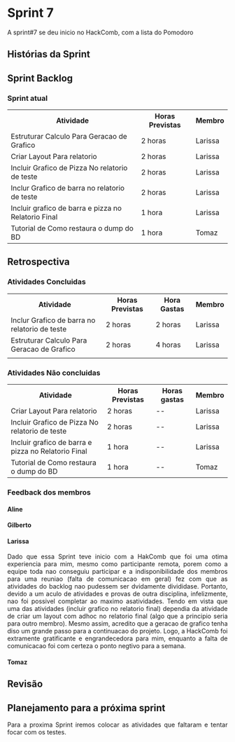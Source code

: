 <h1> Sprint 7 </h1>

<p align="justify"> A sprint#7 se deu inicio no HackComb, com a lista do Pomodoro </p>
<h2> Histórias da Sprint </h2>

<ul>  </ul>
<ul> </ul>

<h2> Sprint Backlog </h2>

<h3> Sprint atual </h3>
<table>
  <tr>
    <th> Atividade </th>
    <th> Horas Previstas </th>
    <th> Membro </th>
  </tr>
  <tr>
    <td>  Estruturar Calculo Para Geracao de Grafico </td>
    <td>  2 horas </td>
    <td>  Larissa </td>
  </tr>
  <tr>
    <td> Criar Layout Para relatorio </td>
    <td>  2 horas </td>
    <td>  Larissa </td>
  </tr>
  <tr>
    <td>Incluir Grafico de Pizza No relatorio de teste </td>
    <td> 2 horas </td>
    <td>Larissa </td>
  </tr>
  <tr> 
    <td>Inclur Grafico de barra no relatorio de teste</td>
    <td>2 horas</td>
    <td>Larissa</td>
  </tr>
  <tr> 
    <td>Incluir grafico de barra e pizza no Relatorio Final</td>
    <td>1 hora</td>
    <td>Larissa</td>
  </tr>
  <tr> 
    <td>Tutorial de Como restaura o dump do BD</td>
    <td>1 hora</td>
    <td>Tomaz</td>
  </tr>
</table> 

<h2> Retrospectiva </h2>
<h3> Atividades Concluidas </h3>
<table>
  <tr>
    <th> Atividade </th>
    <th> Horas Previstas </th>
    <th> Hora Gastas </th>
    <th> Membro </th>
  </tr>
    <tr> 
    <td>Inclur Grafico de barra no relatorio de teste</td>
    <td>2 horas</td>
    <td> 2 horas </td>
    <td>Larissa</td>
  </tr>
  <tr>
    <td>  Estruturar Calculo Para Geracao de Grafico </td>
    <td>  2 horas </td>
    <td> 4 horas </td>
    <td>  Larissa </td>
  </tr>
  <tr>
    <td>  </td>
    <td>  </td>
    <td>  </td>
    <td>  </td>
  </tr>
</table> 

<h3> Atividades Não concluidas </h3>

<table>
  <tr>
    <th> Atividade </th>
    <th> Horas Previstas </th>
   	<th> Horas gastas </th>
    <th> Membro </th>
  </tr>
  <tr>
    <td> Criar Layout Para relatorio </td>
    <td>  2 horas </td>
    <td> -- </td>
    <td>  Larissa </td>
  </tr>
  <tr>
    <td>Incluir Grafico de Pizza No relatorio de teste </td>
    <td> 2 horas </td>
    <td> -- </td>
    <td>Larissa </td>
  </tr>
  <tr> 
    <td>Incluir grafico de barra e pizza no Relatorio Final</td>
    <td>1 hora</td>
    <td> -- </td>
    <td>Larissa</td>
  </tr>
  <tr> 
    <td>Tutorial de Como restaura o dump do BD</td>
    <td>1 hora</td>
    <td> -- </td>
    <td>Tomaz</td>
  </tr>

</table> 

<h3> Feedback dos membros</h3>
<h4> Aline </h4>

<p align="justify"> </p>

<h4> Gilberto </h4>

<p align="justify"></p>

<h4> Larissa </h4>

<p align="justify">
Dado que essa Sprint teve inicio com a HakComb que foi uma otima experiencia para mim, mesmo como participante remota, porem como a equipe toda  nao conseguiu participar e a indisponibilidade dos membros para uma reuniao (falta de comunicacao em geral) fez com que as atividades do backlog nao pudessem ser dvidamente divididase. Portanto, devido a um aculo de atividades e provas de outra disciplina, infelizmente, nao foi possivel completar ao maximo asatividades. Tendo em vista que uma das atividades (incluir grafico no relatorio final) dependia da atividade de criar um layout com adhoc no relatorio final (algo que a principio seria para outro membro). Mesmo assim, acredito que a geracao de grafico tenha diso um grande passo para a continuacao do projeto.
Logo, a HackComb foi extramente gratificante e engrandecedora para mim, enquanto a falta de comunicacao foi com certeza o ponto negtivo para a semana.
</p>

<h4> Tomaz </h4>

<p align="justify"></p>

<h2> Revisão </h2>
<p align="justify"></p>

<h2> Planejamento para a próxima sprint</h2>
<p align="justify">Para a proxima Sprint iremos colocar as atividades que faltaram e tentar focar com os testes.</p>
